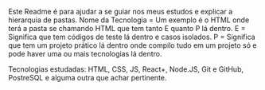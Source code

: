 Este Readme é para ajudar a se guiar nos meus estudos e explicar a hierarquia de pastas.
Nome da Tecnologia = Um exemplo é o HTML onde terá a pasta se chamando HTML que tem tanto E quanto P lá dentro.
E = Significa que tem códigos de teste lá dentro e casos isolados.
P = Significa que tem um projeto prático lá dentro onde compilo tudo em um projeto só e pode haver uma ou mais tecnologias lá dentro.

Tecnologias estudadas: HTML, CSS, JS, React+, Node.JS, Git e GitHub, PostreSQL e alguma outra que achar pertinente.